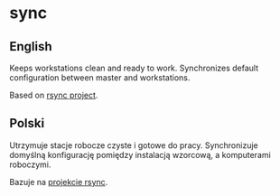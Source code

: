 # sync

English
-------
Keeps workstations clean and ready to work. Synchronizes default configuration between master and workstations.

Based on [rsync project](https://rsync.samba.org/).

Polski
------
Utrzymuje stacje robocze czyste i gotowe do pracy. Synchronizuje domyślną konfigurację pomiędzy instalacją wzorcową, a komputerami roboczymi.

Bazuje na [projekcie rsync](https://rsync.samba.org/).
